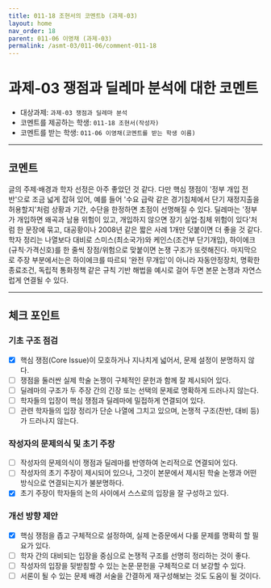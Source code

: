 ```yaml
---
title: 011-18 조현서의 코멘트b (과제-03) 
layout: home
nav_order: 18
parent: 011-06 이영채 (과제-03)
permalink: /asmt-03/011-06/comment-011-18
---
```


# 과제-03 쟁점과 딜레마 분석에 대한 코멘트

- 대상과제: `과제-03 쟁점과 딜레마 분석`
- 코멘트를 제공하는 학생: `011-18 조현서(작성자)` 
- 코멘트를 받는 학생: `011-06 이영채(코멘트를 받는 학생 이름)` 

---

## 코멘트

글의 주제·배경과 학자 선정은 아주 좋았던 것 같다. 다만 핵심 쟁점이 '정부 개입 전반'으로 조금 넓게 잡혀 있어, 예를 들어 '수요 급락 같은 경기침체에서 단기 재정지출을 허용할지'처럼 상황과 기간, 수단을 한정하면 초점이 선명해질 수 있다. 딜레마는 '정부가 개입하면 왜곡과 남용 위험이 있고, 개입하지 않으면 장기 실업·침체 위험이 있다'처럼 한 문장에 묶고, 대공황이나 2008년 같은 짧은 사례 1개만 덧붙이면 더 좋을 것 같다. 학자 정리는 나열보다 대비로 스미스(최소국가)와 케인스(조건부 단기개입), 하이에크(규칙·가격신호)를 한 줄씩 장점/위험으로 맞붙이면 논쟁 구조가 또렷해진다. 마지막으로 주장 부분에서는은 하이에크를 따르되 '완전 무개입'이 아니라 자동안정장치, 명확한 종료조건, 독립적 통화정책 같은 규칙 기반 해법을 예시로 걸어 두면 본문 논쟁과 자연스럽게 연결될 수 있다.

---

## 체크 포인트

### **기초 구조 점검**
- [x] 핵심 쟁점(Core Issue)이 모호하거나 지나치게 넓어서, 문제 설정이 분명하지 않다.
- [ ] 쟁점을 둘러싼 실제 학술 논쟁이 구체적인 문헌과 함께 잘 제시되어 있다.
- [ ] 딜레마의 구조가 두 주장 간의 긴장 또는 선택의 문제로 명확하게 드러나지 않는다.
- [ ] 학자들의 입장이 핵심 쟁점과 딜레마에 밀접하게 연결되어 있다.
- [ ] 관련 학자들의 입장 정리가 단순 나열에 그치고 있으며, 논쟁적 구조(찬반, 대비 등)가 드러나지 않는다.

### **작성자의 문제의식 및 초기 주장**
- [ ] 작성자의 문제의식이 쟁점과 딜레마를 반영하여 논리적으로 연결되어 있다.
- [ ] 작성자의 초기 주장이 제시되어 있으나, 그것이 본문에서 제시된 학술 논쟁과 어떤 방식으로 연결되는지가 불분명하다.
- [x] 초기 주장이 학자들의 논의 사이에서 스스로의 입장을 잘 구성하고 있다.

### **개선 방향 제안**
- [x] 핵심 쟁점을 좁고 구체적으로 설정하여, 실제 논증문에서 다룰 문제를 명확히 할 필요가 있다.
- [ ] 학자 간의 대비되는 입장을 중심으로 논쟁적 구조를 선명히 정리하는 것이 좋다.
- [ ] 작성자의 입장을 뒷받침할 수 있는 논문·문헌을 구체적으로 더 보강할 수 있다.
- [ ] 서론이 될 수 있는 문제 배경 서술을 간결하게 재구성해보는 것도 도움이 될 것이다.
